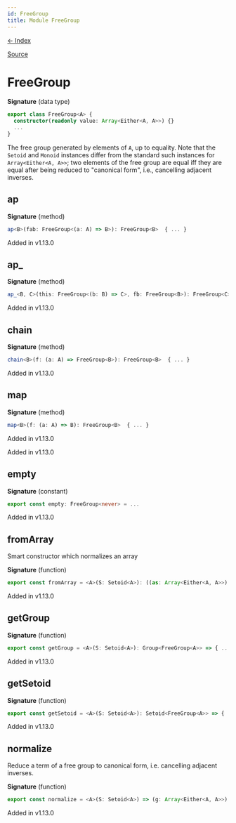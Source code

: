 ```yaml
---
id: FreeGroup
title: Module FreeGroup
---
```


[← Index](.)

[Source](https://github.com/gcanti/fp-ts/blob/master/src/FreeGroup.ts)

# FreeGroup

**Signature** (data type)

```ts
export class FreeGroup<A> {
  constructor(readonly value: Array<Either<A, A>>) {}
  ...
}
```

The free group generated by elements of `A`, up to equality. Note that the `Setoid` and `Monoid` instances differ
from the standard such instances for `Array<Either<A, A>>`; two elements of the free group are equal iff they are equal
after being reduced to "canonical form", i.e., cancelling adjacent inverses.

## ap

**Signature** (method)

```ts
ap<B>(fab: FreeGroup<(a: A) => B>): FreeGroup<B>  { ... }
```

Added in v1.13.0

## ap\_

**Signature** (method)

```ts
ap_<B, C>(this: FreeGroup<(b: B) => C>, fb: FreeGroup<B>): FreeGroup<C>  { ... }
```

Added in v1.13.0

## chain

**Signature** (method)

```ts
chain<B>(f: (a: A) => FreeGroup<B>): FreeGroup<B>  { ... }
```

Added in v1.13.0

## map

**Signature** (method)

```ts
map<B>(f: (a: A) => B): FreeGroup<B>  { ... }
```

Added in v1.13.0

Added in v1.13.0

## empty

**Signature** (constant)

```ts
export const empty: FreeGroup<never> = ...
```

Added in v1.13.0

## fromArray

Smart constructor which normalizes an array

**Signature** (function)

```ts
export const fromArray = <A>(S: Setoid<A>): ((as: Array<Either<A, A>>) => FreeGroup<A>) => { ... }
```

Added in v1.13.0

## getGroup

**Signature** (function)

```ts
export const getGroup = <A>(S: Setoid<A>): Group<FreeGroup<A>> => { ... }
```

Added in v1.13.0

## getSetoid

**Signature** (function)

```ts
export const getSetoid = <A>(S: Setoid<A>): Setoid<FreeGroup<A>> => { ... }
```

Added in v1.13.0

## normalize

Reduce a term of a free group to canonical form, i.e. cancelling adjacent inverses.

**Signature** (function)

```ts
export const normalize = <A>(S: Setoid<A>) => (g: Array<Either<A, A>>): Array<Either<A, A>> => { ... }
```

Added in v1.13.0

